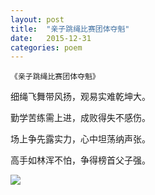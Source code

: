 ```yaml
---
layout: post
title:  "亲子跳绳比赛团体夺魁"
date:   2015-12-31
categories: poem
---
```

`《亲子跳绳比赛团体夺魁》`

细绳飞舞带风扬，观易实难乾坤大。

勤学苦练需上进，成败得失不感伤。

场上争先露实力，心中坦荡纳声张。

高手如林浑不怕，争得榜首父子强。

<!--more-->

![]({{site.url}}/Images/13.png)

<script>
  (function(i,s,o,g,r,a,m){i['GoogleAnalyticsObject']=r;i[r]=i[r]||function(){
  (i[r].q=i[r].q||[]).push(arguments)},i[r].l=1*new Date();a=s.createElement(o),
  m=s.getElementsByTagName(o)[0];a.async=1;a.src=g;m.parentNode.insertBefore(a,m)
  })(window,document,'script','https://www.google-analytics.com/analytics.js','ga');

  ga('create', 'UA-85986843-1', 'auto');
  ga('send', 'pageview');

</script>